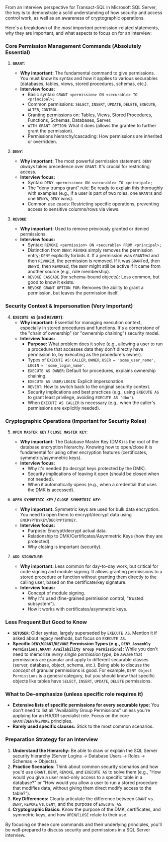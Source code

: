 From an interview perspective for Transact-SQL in Microsoft SQL Server, the key is to demonstrate a solid understanding of how security and access control work, as well as an awareness of cryptographic operations.

Here's a breakdown of the *most important* permission-related statements, why they are important, and what aspects to focus on for an interview:

### Core Permission Management Commands (Absolutely Essential)

1.  **`GRANT`**:
    * **Why important:** The fundamental command to give permissions. You must know its syntax and how it applies to various securables (databases, tables, views, stored procedures, schemas, etc.).
    * **Interview focus:**
        * Basic syntax: `GRANT <permission> ON <securable> TO <principal>;`
        * Common permissions: `SELECT`, `INSERT`, `UPDATE`, `DELETE`, `EXECUTE`, `ALTER`, `CONTROL`.
        * Granting permissions on: Tables, Views, Stored Procedures, Functions, Schemas, Databases, Server.
        * `WITH GRANT OPTION`: What it does (allows the grantee to further grant the permission).
        * Permissions hierarchy/cascading: How permissions are inherited or overridden.

2.  **`DENY`**:
    * **Why important:** The most powerful permission statement. `DENY` *always* takes precedence over `GRANT`. It's crucial for restricting access.
    * **Interview focus:**
        * Syntax: `DENY <permission> ON <securable> TO <principal>;`
        * The "deny trumps grant" rule: Be ready to explain this thoroughly with examples (e.g., if a user is part of two roles, one `GRANT`s and one `DENY`s, `DENY` wins).
        * Common use cases: Restricting specific operations, preventing access to sensitive columns/rows via views.

3.  **`REVOKE`**:
    * **Why important:** Used to remove previously granted or denied permissions.
    * **Interview focus:**
        * Syntax: `REVOKE <permission> ON <securable> FROM <principal>;`
        * Distinction from `DENY`: `REVOKE` simply removes the permission entry; `DENY` explicitly forbids it. If a permission was `GRANT`ed and then `REVOKE`d, the permission is removed. If it was `GRANT`ed, then `DENY`d, then `REVOKE`d, the `DENY` might still be active if it came from another source (e.g., role membership).
        * `REVOKE CASCADE` (for schema-bound objects): Less common, but good to know it exists.
        * `REVOKE GRANT OPTION FOR`: Removes the ability to grant a permission, but leaves the permission itself.

### Security Context & Impersonation (Very Important)

4.  **`EXECUTE AS` (and `REVERT`)**:
    * **Why important:** Essential for managing execution context, especially in stored procedures and functions. It's a cornerstone of the "chain of ownership" (or "ownership chaining") security model.
    * **Interview focus:**
        * **Purpose:** What problem does it solve (e.g., allowing a user to run a procedure that accesses data they don't directly have permission to, by executing as the procedure's owner).
        * Types of `EXECUTE AS`: `CALLER`, `OWNER`, `USER = 'some_user_name'`, `LOGIN = 'some_login_name'`.
        * `EXECUTE AS OWNER`: Default for procedures, explains ownership chaining.
        * `EXECUTE AS USER/LOGIN`: Explicit impersonation.
        * `REVERT`: How to switch back to the original security context.
        * Security implications and best practices (e.g., using `EXECUTE AS` to grant least privilege, avoiding `EXECUTE AS 'dbo'`).
        * When `EXECUTE AS CALLER` is necessary (e.g., when the caller's permissions are explicitly needed).

### Cryptographic Operations (Important for Security Roles)

5.  **`OPEN MASTER KEY` / `CLOSE MASTER KEY`**:
    * **Why important:** The Database Master Key (DMK) is the root of the database encryption hierarchy. Knowing how to open/close it is fundamental for using other encryption features (certificates, symmetric/asymmetric keys).
    * **Interview focus:**
        * Why it's needed (to decrypt keys protected by the DMK).
        * Security implications of leaving it open (should be closed when not needed).
        * When it automatically opens (e.g., when a credential that uses the DMK is accessed).

6.  **`OPEN SYMMETRIC KEY` / `CLOSE SYMMETRIC KEY`**:
    * **Why important:** Symmetric keys are used for bulk data encryption. You need to open them to encrypt/decrypt data using `ENCRYPTBYKEY`/`DECRYPTBYKEY`.
    * **Interview focus:**
        * Purpose: Encrypt/decrypt actual data.
        * Relationship to DMK/Certificates/Asymmetric Keys (how they are protected).
        * Why closing is important (security).

7.  **`ADD SIGNATURE`**:
    * **Why important:** Less common for day-to-day work, but critical for code signing and module signing. It allows granting permissions to a stored procedure or function without granting them directly to the calling user, based on the certificate/key signature.
    * **Interview focus:**
        * Concept of module signing.
        * Why it's used (fine-grained permission control, "trusted subsystem").
        * How it works with certificates/asymmetric keys.

### Less Frequent But Good to Know

* **`SETUSER`**: Older syntax, largely superseded by `EXECUTE AS`. Mention it if asked about legacy methods, but focus on `EXECUTE AS`.
* **Specific `DENY`/`GRANT`/`REVOKE` Permission Types (e.g., `DENY Assembly Permissions`, `GRANT Availability Group Permissions`):** While you don't need to memorize *every single permission type*, be aware that permissions are granular and apply to different securable classes (server, database, object, schema, etc.). Being able to discuss the *concept* of granular permissions is good. For example, `DENY Object Permissions` is a general category, but you should know that specific objects like tables have `SELECT`, `INSERT`, `UPDATE`, `DELETE` permissions.

### What to De-emphasize (unless specific role requires it)

* **Extensive lists of specific permissions for every securable type:** You don't need to list all "Availability Group Permissions" unless you're applying for an HA/DR specialist role. Focus on the core `GRANT`/`DENY`/`REVOKE` principles.
* **Rarely used specific clauses:** Stick to the most common scenarios.

### Preparation Strategy for an Interview

1.  **Understand the Hierarchy:** Be able to draw or explain the SQL Server security hierarchy (Server Logins -> Database Users -> Roles -> Schemas -> Objects).
2.  **Practice Scenarios:** Think about common security scenarios and how you'd use `GRANT`, `DENY`, `REVOKE`, and `EXECUTE AS` to solve them (e.g., "How would you give a user read-only access to a specific table in a database?" or "How would you allow a user to run a stored procedure that modifies data, without giving them direct modify access to the table?").
3.  **Key Differences:** Clearly articulate the difference between `GRANT` vs. `DENY`, `REVOKE` vs. `DENY`, and the purpose of `EXECUTE AS`.
4.  **Cryptographic Basics:** Know the purpose of the DMK, certificates, and symmetric keys, and how `OPEN`/`CLOSE` relate to their use.

By focusing on these core commands and their underlying principles, you'll be well-prepared to discuss security and permissions in a SQL Server interview.